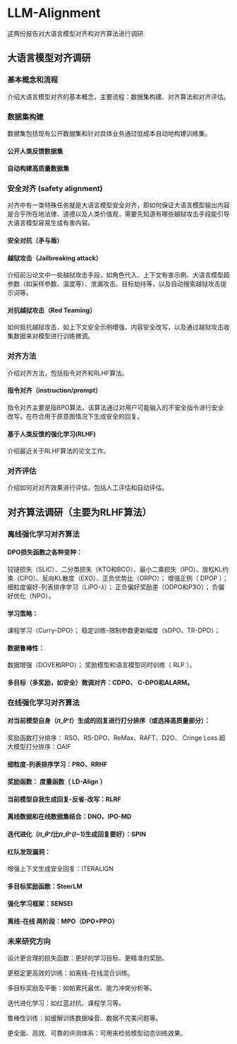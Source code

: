 # LLM-Alignment
这两份报告对大语言模型对齐和对齐算法进行调研.


## 大语言模型对齐调研
### 基本概念和流程
  介绍大语言模型对齐的基本概念，主要流程：数据集构建、对齐算法和对齐评估。
### 数据集构建
  数据集包括现有公开数据集和针对具体业务通过低成本自动地构建训练集。
#### 公开人类反馈数据集
#### 自动构建高质量数据集
### 安全对齐 (safety alignment)
  对齐中有一类特殊任务就是大语言模型安全对齐，即如何保证大语言模型输出内容是合乎所在地法律、道德以及人类价值观，需要先知道有哪些越狱攻击手段能引导大语言模型容易生成有害内容。
#### 安全对抗（矛与盾）
#### 越狱攻击（Jailbreaking attack）
  介绍前沿论文中一些越狱攻击手段，如角色代入、上下文有害示例、大语言模型超参数（如采样参数、温度等）、泄漏攻击、目标劫持等，以及自动搜索越狱攻击提示词等。
#### 对抗越狱攻击（Red Teaming）
  如何抵抗越狱攻击，如上下文安全示例增强、内容安全改写，以及通过越狱攻击收集数据来对模型进行训练微调。
### 对齐方法
  介绍对齐方法，包括指令对齐和RLHF算法。
#### 指令对齐（instruction/prompt）
  指令对齐主要是指BPO算法，该算法通过对用户可能输入的不安全指令进行安全改写，在符合用于原意图情况下生成安全的回复。
#### 基于人类反馈的强化学习(RLHF)
  介绍最近关于RLHF算法的论文工作。
### 对齐评估
  介绍如何对对齐效果进行评估，包括人工评估和自动评估。

## 对齐算法调研（主要为RLHF算法）
### 离线强化学习对齐算法
#### DPO损失函数之各种变种：
  铰链损失（SLIC）、二分类损失（KTO和BCO）、最小二乘损失（IPO）、放松KL约束（CPO）、反向KL散度（EXO）、正负优势比（ORPO）；
  增强正例（ DPOP ）；
  细粒度偏好-列表排序学习（LiPO-𝜆）；
  正负偏好奖励差（ODPO和P3O）；
  负偏好优化（NPO）。
#### 学习策略：
  课程学习（Curry-DPO）；
  稳定训练-限制参数更新幅度（sDPO、TR-DPO）；
#### 数据鲁棒性：
  数据增强（DOVE和RPO）；
  奖励模型和语言模型同时训练（ RLP ）。
#### 多目标（多奖励，如安全）微调对齐：CDPO、 C-DPO和ALARM。
### 在线强化学习对齐算法
#### 对当前模型自身（𝜋_𝜃^𝑡）生成的回复进行打分排序（或选择高质量部分）：
  奖励函数打分排序： RSO、RS-DPO、ReMax、RAFT、D2O、 Cringe Loss
  超大模型打分排序：OAIF
#### 细粒度-列表排序学习：PRO、RRHF
#### 奖励函数： 度量函数（ LD-Align ）
#### 当前模型自我生成回复-反省-改写：RLRF
#### 离线数据和在线数据集结合：DNO、IPO-MD
#### 迭代进化（𝜋_𝜃^𝑡比𝜋_𝜃^(𝑡−1)生成回复要好）：SPIN
#### 红队发现漏洞：
  增强上下文生成安全回复：ITERALIGN
#### 多目标奖励函数：SteerLM
#### 强化学习框架：SENSEI
#### 离线-在线 两阶段：MPO（DPO+PPO）
### 未来研究方向
  设计更合理的损失函数：更好的学习目标、更精准的奖励。
  
  更稳定更高效的训练：如离线-在线混合训练。
  
  多目标奖励及平衡：如帕累托最优、能力冲突分析等。
  
  迭代进化学习：如红蓝对抗、课程学习等。
  
  鲁棒性训练：如缓解训练数据噪音、数据不完美问题等。
  
  更全面、高效、可靠的评测体系：可用来检验模型动态训练效果。
